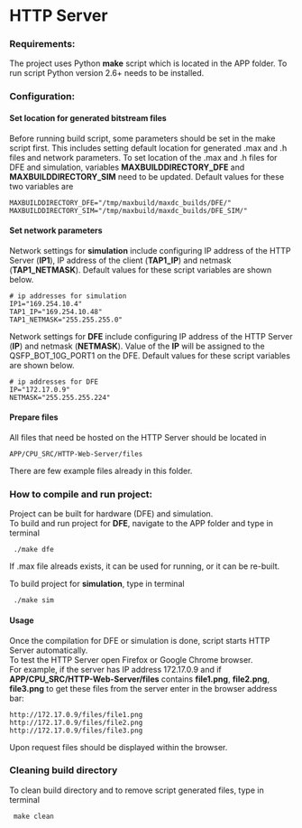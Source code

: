 # HTTP Server

### Requirements:

The project uses Python **make** script which is located in the APP folder. To run script Python version 2.6+ needs to be installed.

### Configuration:
#### Set location for generated bitstream files
Before running build script, some parameters should be set in the make script first. 
This includes setting default location for generated .max and .h files and network parameters.
To set location of the .max and .h files for DFE and simulation, variables **MAXBUILDDIRECTORY_DFE** and **MAXBUILDDIRECTORY_SIM** need to be updated. Default values for these two variables are

    MAXBUILDDIRECTORY_DFE="/tmp/maxbuild/maxdc_builds/DFE/"
    MAXBUILDDIRECTORY_SIM="/tmp/maxbuild/maxdc_builds/DFE_SIM/"

#### Set network parameters
Network settings for **simulation** include configuring IP address of the HTTP Server (**IP1**), IP address of the client (**TAP1_IP**) and netmask (**TAP1_NETMASK**). Default values for these script variables are shown below.

    # ip addresses for simulation
    IP1="169.254.10.4"  
    TAP1_IP="169.254.10.48"  
    TAP1_NETMASK="255.255.255.0"

Network settings for **DFE** include configuring IP address of the HTTP Server (**IP**) and netmask (**NETMASK**). Value of the **IP** will be assigned to the QSFP_BOT_10G_PORT1 on the DFE. Default values for these script variables are shown below.

    # ip addresses for DFE
    IP="172.17.0.9"  
    NETMASK="255.255.255.224"
    
#### Prepare files
All files that need be hosted on the HTTP Server should be located in

    APP/CPU_SRC/HTTP-Web-Server/files
    
There are few example files already in this folder.    

### How to compile and run project:  
Project can be built for hardware (DFE) and simulation.  
To build and run project for **DFE**, navigate to the APP folder and type in terminal

     ./make dfe

If .max file alreads exists, it can be used for running, or it can be re-built.

To build project for **simulation**, type in terminal

     ./make sim

#### Usage
Once the compilation for DFE or simulation is done, script starts HTTP Server automatically.  
To test the HTTP Server open Firefox or Google Chrome browser.  
For example, if the server has IP address 172.17.0.9 and if **APP/CPU_SRC/HTTP-Web-Server/files** contains **file1.png**, **file2.png**, **file3.png** to get these files from the server enter in the browser address bar:

    http://172.17.0.9/files/file1.png
    http://172.17.0.9/files/file2.png
    http://172.17.0.9/files/file3.png

Upon request files should be displayed within the browser. 

### Cleaning build directory
 To clean build directory and to remove script generated files, type in terminal
 
     make clean
